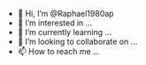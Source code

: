 - 👋 Hi, I’m @Raphael1980ap
- 👀 I’m interested in ...
- 🌱 I’m currently learning ...
- 💞️ I’m looking to collaborate on ...
- 📫 How to reach me ...

<!---
Raphael1980ap/Raphael1980ap is a ✨ special ✨ repository because its `README.md` (this file) appears on your GitHub profile.
You can click the Preview link to take a look at your changes.
--->
